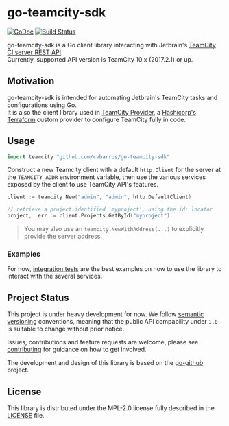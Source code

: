 # go-teamcity-sdk #

[![GoDoc](https://godoc.org/github.com/cvbarros/go-teamcity-sdk/github?status.svg)](https://godoc.org/github.com/cvbarros/go-teamcity-sdk) [![Build Status](https://travis-ci.org/cvbarros/go-teamcity-sdk.svg?branch=master)](https://travis-ci.org/cvbarros/go-teamcity-sdk)

go-teamcity-sdk is a Go client library interacting with Jetbrain's [TeamCity CI server REST API](https://confluence.jetbrains.com/display/TCD10/REST+API).  
Currently, supported API version is TeamCity 10.x (2017.2.1) or up.

## Motivation ##
go-teamcity-sdk is intended for automating Jetbrain's TeamCity tasks and configurations using Go.  
It is also the client library used in [TeamCity Provider](https://github.com/cvbarros/terraform-provider-teamcity), a [Hashicorp's Terraform](https://www.terraform.io) custom provider to configure TeamCity fully in code.

## Usage ##

```go
import teamcity "github.com/cvbarros/go-teamcity-sdk"
```

Construct a new Teamcity client with a default `http.Client` for the server at the `TEAMCITY_ADDR` environment variable, then use the various services exposed by the client to use TeamCity API's features.


```go
client := teamcity.New("admin", "admin", http.DefaultClient)

// retrieve a project identified 'myproject', using the id: locator
project,  err := client.Projects.GetById("myproject")
```

> You may also use an `teamcity.NewWithAddress(...)` to explicitly provide the server address.

### Examples
For now, [integration tests](https://github.com/cvbarros/go-teamcity-sdk/search?q=filename%3A*_test.go&unscoped_q=filename%3A*_test.go) are the best examples on how to use the library to interact with the several services.

## Project Status ##

This project is under heavy development for now. We follow [semantic versioning](https://semver.org) conventions, meaning that the public API compability under `1.0` is suitable to change without prior notice.

Issues, contributions and feature requests are welcome, please see [contributing](CONTRIBUTING.MD) for guidance on how to get involved.

The development and design of this library is based on the [go-github](https://github.com/google/go-github) project.

## License ##

This library is distributed under the MPL-2.0 license fully described in the [LICENSE](./LICENSE) file.